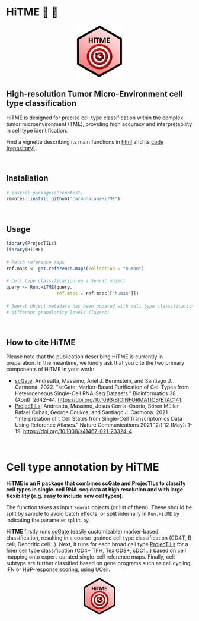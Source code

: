 # HiTME :dart: :facepunch:

<p align="center">

<img src="docs/HiTME_logo.png" height="140"/>

</p>

## High-resolution Tumor Micro-Environment cell type classification

HiTME is designed for precise cell type classification within the complex tumor microenvironment (TME), providing high accuracy and interpretability in cell type identification.

Find a vignette describing its main functions in [html](https://carmonalab.github.io/HiTME_CaseStudies/HiTME_GetStarted.html) and its [code (repository)](https://github.com/carmonalab/HiTME_CaseStudies).

<br>

## Installation

``` r
# install.packages("remotes")
remotes::install_github("carmonalab/HiTME")
```

<br>

## Usage

``` r
library(ProjecTILs)
library(HiTME)

# Fetch reference maps
ref.maps <- get.reference.maps(collection = "human")

# Cell type classification on a Seurat object
query <- Run.HiTME(query,
                   ref.maps = ref.maps[["human"]])

# Seurat object metadata has been updated with cell type classification at
# different granularity levels (layers)
```
<br>

## How to cite HiTME
Please note that the publication describing HiTME is currently in preparation. In the meantime, we kindly ask that you cite the two primary components of HiTME in your work:

- [scGate](https://github.com/carmonalab/scGate): Andreatta, Massimo, Ariel J. Berenstein, and Santiago J. Carmona. 2022. “scGate: Marker-Based Purification of Cell Types from Heterogeneous Single-Cell RNA-Seq Datasets.” Bioinformatics 38 (April): 2642–44. https://doi.org/10.1093/BIOINFORMATICS/BTAC141.
- [ProjecTILs](https://github.com/carmonalab/ProjecTILs): Andreatta, Massimo, Jesus Corria-Osorio, Sören Müller, Rafael Cubas, George Coukos, and Santiago J. Carmona. 2021. “Interpretation of t Cell States from Single-Cell Transcriptomics Data Using Reference Atlases.” Nature Communications 2021 12:1 12 (May): 1–19. https://doi.org/10.1038/s41467-021-23324-4.

<br>

# Cell type annotation by HiTME

**HiTME is an R package that combines [scGate](https://github.com/carmonalab/scGate) and [ProjecTILs](https://github.com/carmonalab/ProjecTILs) to classify cell types in single-cell RNA-seq data at high resolution and with large flexibility (e.g. easy to include new cell types).**

The function takes as input `Seurat` objects (or list of them). These should be split by sample to avoid batch effects, or split internally in `Run.HitME` by indicating the parameter `split.by`.

**HiTME** firstly runs [scGate](https://github.com/carmonalab/scGate) (easily customizable) marker-based classification, resulting in a coarse-grained cell type classification (CD4T, B cell, Dendritic cell...). Next, it runs for each broad cell type [ProjecTILs](https://github.com/carmonalab/ProjecTILs) for a finer cell type classification (CD4+ TFH, Tex CD8+, cDC1...) based on cell mapping onto expert-curated single-cell reference maps. Finally, cell subtype are further classified based on gene programs such as cell cycling, IFN or HSP-response scoring, using [UCell](https://github.com/carmonalab/UCell).



<p align="center">

<img src="docs/HiTME_logo.png" height="100"/>

</p>
